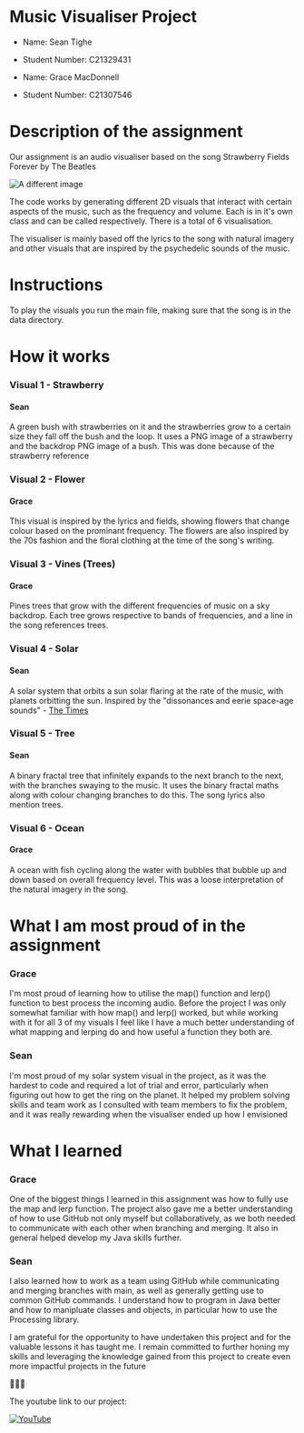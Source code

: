 # Music Visualiser Project

- Name: Sean Tighe
- Student Number: C21329431


- Name: Grace MacDonnell
- Student Number: C21307546

# Description of the assignment

Our assignment is an audio visualiser based on the song Strawberry Fields Forever by The Beatles

![A different image](https://i.scdn.co/image/ab67616d0000b273692d9189b2bd75525893f0c1)

The code works by generating different 2D visuals that interact with certain aspects of the music, such as the frequency and volume. Each is in it's own class and can be called respectively. There is a total of 6 visualisation.

The visualiser is mainly based off the lyrics to the song with natural imagery and other visuals that are inspired by the psychedelic sounds of the music.

# Instructions

To play the visuals you run the main file, making sure that the song is in the data directory.

# How it works

### Visual 1 - Strawberry
#### Sean
A green bush with strawberries on it and the strawberries grow to a certain size they fall off the bush and the loop. It uses a PNG image of a strawberry and the backdrop PNG image of a bush. This was done because of the strawberry reference

### Visual 2 - Flower
#### Grace
This visual is inspired by the lyrics and fields, showing flowers that change colour based on the prominant frequency. The flowers are also inspired by the 70s fashion and the floral clothing at the time of the song's writing.

### Visual 3 - Vines (Trees)
#### Grace
Pines trees that grow with the different frequencies of music on a sky backdrop. Each tree grows respective to bands of frequencies, and a line in the song references trees.

### Visual 4 - Solar
#### Sean
A solar system that orbits a sun solar flaring at the rate of the music, with planets orbitting the sun.
Inspired by the "dissonances and eerie space-age sounds" - [The Times](https://en.wikipedia.org/wiki/Strawberry_Fields_Forever#Critical_reception)

### Visual 5 - Tree
#### Sean
A binary fractal tree that infinitely expands to the next branch to the next, with the branches swaying to the music. It uses the binary fractal maths along with colour changing branches to do this. The song lyrics also mention trees.

### Visual 6 - Ocean
#### Grace
A ocean with fish cycling along the water with bubbles that bubble up and down based on overall frequency level. This was a loose interpretation of the natural imagery in the song.


# What I am most proud of in the assignment

### Grace
I'm most proud of learning how to utilise the map() function and lerp() function to best process the incoming audio. Before the project I was only somewhat familiar with how map() and lerp() worked, but while working with it for all 3 of my visuals I feel like I have a much better understanding of what mapping and lerping do and how useful a function they both are.


### Sean
I'm most proud of my solar system visual in the project, as it was the hardest to code and required a lot of trial and error, particularly when figuring out how to get the ring on the planet. It helped my problem solving skills and team work as I consulted with team members to fix the problem, and it was really rewarding when the visualiser ended up how I envisioned

# What I learned

### Grace
One of the biggest things I learned in this assignment was how to fully use the map and lerp function. The project also gave me a better understanding of how to use GitHub not only myself but collaboratively, as we both needed to communicate with each other when branching and merging. It also in general helped develop my Java skills further.


### Sean
I also learned how to work as a team using GitHub while communicating and merging branches with main, as well as generally getting use to common GitHub commands. I understand how to program in Java better and how to manipluate classes and objects, in particular how to use the Processing library.

I am grateful for the opportunity to have undertaken this project and for the valuable lessons it has taught me. I remain committed to further honing my skills and leveraging the knowledge gained from this project to create even more impactful projects in the future

🍓🍓🍓

The youtube link to our project:

[![YouTube](https://youtu.be/yKzXDsH8MI8)](https://youtu.be/yKzXDsH8MI8)
